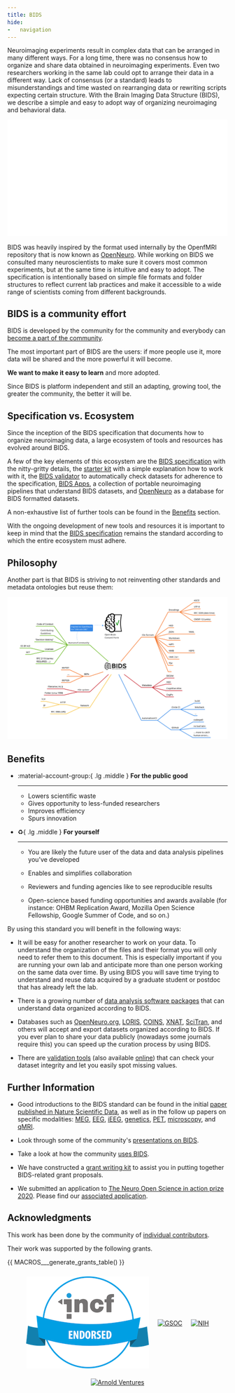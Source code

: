 ```yaml
---
title: BIDS
hide:
-   navigation
---
```


Neuroimaging experiments result in complex data that can be arranged in many different ways.
For a long time, there was no consensus how to organize and share
data obtained in neuroimaging experiments.
Even two researchers working in the same lab could opt to arrange their data in a different way.
Lack of consensus (or a standard) leads to misunderstandings and time wasted on rearranging data
or rewriting scripts expecting certain structure.
With the Brain  Imaging Data Structure (BIDS),
we describe a simple and easy to adopt way of organizing neuroimaging and behavioral data.

![BIDS-folder-organization](./assets/img/dicom-reorganization-transparent-white_1000x477.png)

BIDS was heavily inspired by the format used internally by the OpenfMRI repository
that is now known as [OpenNeuro](https://openneuro.org).
While working on BIDS we consulted many neuroscientists to make sure it covers most common experiments,
but at the same time is intuitive and easy to adopt.
The specification is intentionally based on simple file formats and folder structures
to reflect current lab practices and make it accessible to a wide range of scientists coming from different backgrounds.

## BIDS is a community effort

BIDS is developed by the community for the community
and everybody can [become a part of the community](https://bids.neuroimaging.io/get_involved.html).

The most important part of BIDS are the users:
if more people use it, more data will be shared and the more powerful it will become.

<strong>We want to make it easy to learn</strong> and more adopted.

Since BIDS is platform independent
and still an adapting, growing tool, the greater the community, the better it will be.

## Specification vs. Ecosystem

Since the inception of the BIDS specification that documents how to organize neuroimaging data,
a large ecosystem of tools and resources has evolved around BIDS.

A few of the key elements of this ecosystem are
the [BIDS specification](http://bids-specification.readthedocs.io/) with the nitty-gritty details,
the [starter kit](./starter_kit/src/index.md) with a simple explanation how to work with it,
the [BIDS validator](https://github.com/bids-standard/bids-validator) to automatically check datasets for adherence to the specification,
[BIDS Apps](https://doi.org/10.1371/journal.pcbi.1005209), a collection of portable neuroimaging pipelines that understand BIDS datasets,
and [OpenNeuro](https://openneuro.org/) as a database for BIDS formatted datasets.

A non-exhaustive list of further tools can be found in the [Benefits](https://bids.neuroimaging.io/benefits.html) section.

With the ongoing development of new tools and resources it is important to keep in mind
that the [BIDS specification](http://bids-specification.readthedocs.io/) remains
the standard according to which the entire ecosystem must adhere.

## Philosophy

Another part is that BIDS is striving to not reinventing other standards and metadata ontologies but reuse them:

![BIDS-minder](./assets/img/BIDS-minder.svg)

## Benefits

<div class="grid cards" markdown>

-   :material-account-group:{ .lg .middle } **For the public good**

    ---

    -   Lowers scientific waste
    -   Gives opportunity to less-funded researchers
    -   Improves efficiency
    -   Spurs innovation

-   :recycle:{ .lg .middle } **For yourself**

    ---

    -   You are likely the future user of the data and data analysis pipelines you’ve developed

    -   Enables and simplifies collaboration

    -   Reviewers and funding agencies like to see reproducible results

    -   Open-science based funding opportunities and awards available
        (for instance: OHBM Replication Award, Mozilla Open Science Fellowship,
        Google Summer of Code, and so on.)

</div>

By using this standard you will benefit in the following ways:

-   It will be easy for another researcher to work on your data.
    To understand the organization of the files and their format you will only need to refer them to this document.
    This is especially important if you are running your own lab and anticipate more than one person working on the same data over time.
    By using BIDS you will save time trying to understand and reuse data acquired by a graduate student or postdoc that has already left the lab.

-   There is a growing number of [data analysis software packages](#software) that can understand data organized according to BIDS.

-   Databases such as [OpenNeuro.org](http://openneuro.org), [LORIS](http://www.loris.ca), [COINS](https://coins.trendscenter.org), [XNAT](https://central.xnat.org/), [SciTran](https://scitran.github.io/), and others will accept and export datasets organized according to BIDS.
    If you ever plan to share your data publicly (nowadays some journals require this) you can speed up the curation process by using BIDS.

-   There are [validation tools](https://github.com/bids-standard/bids-validator) (also available [online](http://bids-standard.github.io/bids-validator/)) that can check your dataset integrity and let you easily spot missing values.

## Further Information

-   Good introductions to the BIDS standard can be found in the initial
   [paper published in Nature Scientific Data](https://www.nature.com/articles/sdata201644),
   as well as in the follow up papers on specific modalities:
   [MEG](https://www.nature.com/articles/sdata2018110),
   [EEG](https://www.nature.com/articles/s41597-019-0104-8),
   [iEEG](https://www.nature.com/articles/s41597-019-0105-7),
   [genetics](https://doi.org/10.1093/gigascience/giaa104),
   [PET](https://doi.org/10.1038/s41597-022-01164-1),
   [microscopy](https://doi.org/10.3389/fnins.2022.871228),
   and [qMRI](https://doi.org/10.1038/s41597-022-01571-4).

-   Look through some of the community's [presentations on BIDS](https://osf.io/yn93h/).

-   Take a look at how the community [uses BIDS](https://medium.com/stanford-center-for-reproducible-neuroscience/bids-usage-survey-results-72637ff039c4).

-   We have constructed a [grant writing kit](./grant-writing-kit.md)
    to assist you in putting together BIDS-related grant proposals.

-   We submitted an application to [The Neuro Open Science in action prize 2020](https://www.mcgill.ca/neuro/open-science/neuro-open-science-action-prize-2020).
    Please find our [associated application](./assets/BIDS-materials/2020_TheNeuro_OpenScienceInAction_application.pdf).

## Acknowledgments

This work has been done by the community of [individual contributors](https://bids-specification.readthedocs.io/en/stable/appendices/contributors.html).

Their work was supported by the following grants.

{{ MACROS___generate_grants_table() }}

<div style="display: flex; justify-content: center; align-items: center; flex-wrap: wrap">
  <div style="margin: 10px">
    <a href="https://www.incf.org/">
      <img src="./assets/img/incf-badge_281x210.png"
           alt="INCF-badge">
    </a>
  </div>
  <div style="margin: 10px">
    <a href="https://summerofcode.withgoogle.com/">
      <img src="https://upload.wikimedia.org/wikipedia/commons/thumb/1/1e/GSoC.png/220px-GSoC.png"
           alt="GSOC">
    </a>
  </div>
  <div style="margin: 10px">
    <a href="http://grantome.com/grant/NIH/R24-MH114705-01">
      <img src="http://grantome.com/images/funders/NIH.png"
           alt="NIH", height="500px">
    </a>
  </div>
  <div style="margin: 10px">
    <a href="https://www.arnoldventures.org/newsroom/laura-and-john-arnold-foundation-announces-3-8-million-grant-to-stanford-university-to-improve-the-quality-of-neuroscience-research">
      <img src="https://www.arnoldventures.org/static/img/logo-on-light.svg"
           alt="Arnold Ventures">
    </a>
  </div>
</div>
